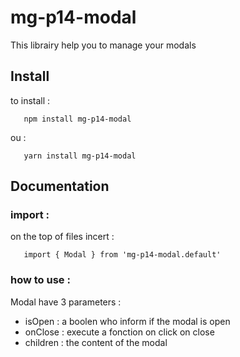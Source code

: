 # mg-p14-modal

This librairy help you to manage your modals


## Install

to install : 
```
   npm install mg-p14-modal
```
ou :
```
   yarn install mg-p14-modal
```


## Documentation

### import :

on the top of files incert :
```
   import { Modal } from 'mg-p14-modal.default'
```

### how to use :

Modal have 3 parameters :
- isOpen : a boolen who inform if the modal is open
- onClose : execute a fonction on click on close
- children : the content of the modal
